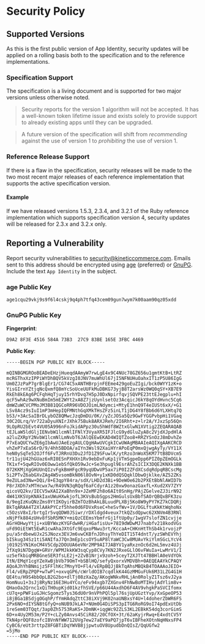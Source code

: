 # Security Policy

## Supported Versions

As this is the first public version of App Identity, security updates will be
applied on a rolling basis both to the specification and to the reference
implementations.

### Specification Support

The specification is a living document and is supported for two major versions
unless otherwise noted.

> Security reports for the version 1 algorithm will not be accepted. It has
> a well-known token lifetime issue and exists solely to provide support to
> already existing apps until they can be upgraded.

> A future version of the specification will shift from _recommending_ against
> the use of version 1 to _prohibiting_ the use of version 1.

### Reference Release Support

If there is a flaw in the specification, security releases will be made to the
two most recent major releases of each reference implementation that supports
the active specification version.

#### Example

If we have released versions 1.5.3, 2.3.4, and 3.2.1 of the Ruby reference
implementation which supports specification version 4, security updates will be
released for 2.3.x and 3.2.x only.

## Reporting a Vulnerability

Report security vulnerabilities to [security@kineticcommerce.com][]. Emails sent
to this address should be encrypted using [age][] (preferred) or [GnuPG][].
Include the text `App Identity` in the subject.

### age Public Key

```
age1cqu29vkj9s9f6l4cskj9q4ph7tfq43cem09gun7wym7k00aam90qz05xdd
```

### GnuPG Public Key

**Fingerprint**:

```
D9A2 8F3E 4516 584A 73B3  27C9 83BE 165E 3FBC 4469
```

**Public Key**:

```
-----BEGIN PGP PUBLIC KEY BLOCK-----

mQINBGMGROoBEADeEHzjHueqdAAmyW7rwLgE4x9C4NUc78GZ656u1gmtKtB+LtRZ
mcRGThxXzIPPiWYDhBQV5kVzgI0JNV7muWhUl67jI5NFNUHuOahxIT1zP5U86IgG
Um0ZJzPaP7grBlgEr1/CG74C5xANTHBrpjnFEEme429goEuZIgi/bck0WYY1zK+o
YisGIrnYZtjqNcQxmfQ8mYcSoUceUUFkMuDBKG73yjB8T2arsWz0WQ0qSY+XB7E9
RkEh8kEAg6PCFqhHqTjuy15rhYDvq7H5pJ0DxNpirfqvjSQVPE23ttEJegplu+hI
qcF5whAz9wXNuBmIm5mE2WYt2xA8Z7jzUynlsetOz3AcqicJ6kY8qOYdHvnc5Cq6
dmWZuWCVCPMoJM3B81QGCoRR96VDOJOimLNdymci+MtyE1hnQ9T4eIUSt6xX/+G1
LSv8Acz9sIuI1mP3mHepIQFMNthGqXMkTHsZFz5inLT1jDG4Y8fBb6d6YLXHtq7Q
bS3/+3AcSaIBrDLybOZ8QMwcJzqDmDU/0K//yZcJOSa5Qz9GwFYGGPvbpHi1VGaq
30C2OLrq/Vr722aDyuXNIrJXhk75Buk8ARXJReh/2I6Rht+z+lr2A/YJxzSp56Qn
9LOpRU2bEvt4VU05A996nFoJkidAPpz30u5hWdf8WZtxGlwN1XVtig2ZEQARAQAB
tEJLaW5ldGljIENvbW1lcmNlIFNlY3VyaXR5IFJlcG9ydGluZyA8c2VjdXJpdHlA
a2luZXRpY2NvbW1lcmNlLmNvbT6JAlQEEwEKAD4WIQTZoo8+RRZYSnOzJ8mDvhZe
P7xEaQUCYwZE6gIbAwUJAeEzgAULCQgHAwUVCgkICwUWAgMBAAIeAQIXgAAKCRCD
vhZeP7xEaS6rD/9/4hh5BDOA/aIYn3Wsl92XaiHYrAPoEqP0mxQjwgAyTy/VY11X
heN0ySqTe52OJff6FvTJRRnU3Du2JfD1Z9SFuwlK/ytRzo3nWoX5KM77tB8DVcm5
tr11ujU42hGUaz6xRI0ESnPXHXn1Rv9ebDxFuKp1jVTmSgpeDpp6PIZ0pZEmOGLk
TK1xf+5qwRIOv0EOww1ebSfQkO59wJc+Se3hpugl9EsrAhZsICIX3DQE2KNXk1BB
072KKMjXgGHUUnQIzvFgkBmHFgcR9yqUDwVP5ax7iP0I2ZFdXCsdqRdpqRBCscMg
5i2PTvZ6abGXvZAg4W5vsomBkN06l8OvN+y1xKD0dQSQqklDbwOjklke/AZ52ZKs
9eZULad3Nw+DQi/8+E3qpY84ra/sdX/LHD2d3Bi+9DeWOe62b2PXEtBbNlAWID7b
P8rJXDh7xMTHcwx7w/R49VN3qRQqf6aFCdyrA1z20xw9onazGaxfL+Xud2XV7ZYY
qicoVQ2kv/IECV5wXAI2XaBhn9x+JZeMF2h8o6AIt0SnHg/PAjZGelveZJ3irN92
4W41XKSVpKNAkIaxUWuHXwkjofL3KVsBubSgps2HmGulsUxBbfSAOrQBQxBFK3zu
8/9egIzKuQNzZms0YtIKOyirBZmTOzBhAkLBLuudPLXBj5Ko8W9yPY7KZ7kCDQRj
BkTqARAA4T2XlAAkPYCzf5hhe0d6FDVxRseC+heSvfWv+1V/DGLftuKkKtWqhoNx
c5OzsV8xI/brtgIr5vqQDW0JSiwr/rDXldgd4veux7tkQZsdQpwc62XNVm4B3RNl
xNjPfk884zUHv8fSbR5MKY+miQzCEEmsYbmfrGj1ftUp0y/1wgV7slofZN1cvjje
AGrHOHwyYtji+xUBYWxzKYGFdwHR/iHGafisUu+78I9dWDwMJ7nabfv218kodVGs
uFd9OiEtWt5EwR1cwAhaJXtGfc9EqxoPNwu3rt/KccaA+CHKnHtThSb4k1rvojzP
pu/a5rdbewUJx2SJNozx3EVJm6vwCKBfnJDhsyThYeDIT15T4dntT/yzSWhEVYhj
bISkug34Sz1ti5ANIfaJ7Qn3mEp1csOY5uAP8lYaWC3Cw8MUAvYkiYlmSGcLYcV4
j0192SYN1KoCM4V5Cdp2DOUUA6eVNr2MP9AI7JABYV1yaRxznOc6d2mL5mvz4UJj
2fXq9iN7DgqW+GRVr/WPMJkkKW3sqCyp8CVy7KN2JRxeGLlO6vFWuIa+LwMrV1/I
uz5efkbiqMRBGneSER3fsLE2j+2ZvB1Nrjx9zoh+5ceyT2XJTt47BBHlA0eVdYOk
ItN/EMqY1cgYZeXwBjbVb79OmT+bSBlHQ/sefyQxorxVMDVBh+0AEQEAAYkCPAQY
AQoAJhYhBNmijz5FFlhKc7MnyYO+Fl4/vERpBQJjBkTqAhsMBQkB4TOAAAoJEIO+
Fl4/vERpZPQP+wTwPl+oxvqGP6/cWrldOIB7cqdlkK44GzMMGuFUk6M31LZG4G1H
QE4tu/H9S4bbOpLB2G2bo+dlTj08zXaZq/AKogWNkvRHLjAn0RolyZ1Tsz6vJ2ya
HomNuu1+3sJj8RyNz16E3Hu4YCo/eFv94xgb7ZXGnv4FhNwBoMTIHvjAdYlim8v+
QHaoOa2Qrnc1xQiTH0upKjd01kzfhSVE/p66U44AxdhD6F4AV9vhgkPaSVCIfomx
cU7q+pPWFiuGJHcSgomz5Tys36dU0r9nVPhPQl5pl76sjUpUGztYvp/XxGpeOP53
i8jBGa1BSdjgOGqhP/fYmHAdqZttC38iXVj9K02naUNBxsY4U+l4doherZbWR6FS
2Px6NO+dIYSN8tGfyQ+oNUB9JkLA7+NUm0G4DiSPS3pITG6RoRG9oI74pdExUtDb
1reSem03TQqt/3ap0Zh5753RaKS+JDmNK+iqgWc92ZLS3KL2EBkK54dq3corGimS
6D+x4Uy2M53m/P2Y+cLZy0Anvs45CiR82/20CfOX+3t/62aKyjrRwq+E4xdtCV5Y
TkN4prOQF8zofcIBVnNfWW712UVg7ew27aEY9aPQ7jpT6vIBFheXOtnNqHNxsFP4
CyBC6/eUt3rttpZ8FGBTiDqYWVB8jjpwtuOV8UpudbDnQIsZ/QqUGfw2
=5jMo
-----END PGP PUBLIC KEY BLOCK-----
```

[security@kineticcommerce.com]: mailto:security@kineticcommerce.com
[age]: https://github.com/FiloSottile/age
[gnupg]: https://gnupg.org
